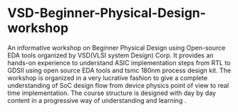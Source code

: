 # VSD-Beginner-Physical-Design-workshop
An informative workshop on Beginner Physical Design using Open-source EDA tools organized by VSD(VLSI system Design) Corp. It provides an hands-on experience to understand ASIC implementation steps from RTL to GDSII using open source EDA tools and tsmc 180nm process design kit. The workshop is organized in a very lucrative fashion to give a complete understanding of  SoC design flow from device physics point of view to real time implementation. The course structure is designed with day by day content in a progressive way of understanding and learning .
